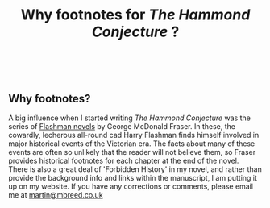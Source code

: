 ﻿---
layout: post
title: Why footnotes for *The Hammond Conjecture* ? 
category: references
---

<br/>

## Why footnotes?

A big influence when I started writing *The Hammond Conjecture* was the series of [Flashman novels](https://en.wikipedia.org/wiki/The_Flashman_Papers) by George McDonald Fraser. In these, the cowardly, lecherous all-round cad Harry Flashman finds himself involved in major historical events of the Victorian era. The facts about many of these events are often so unlikely that the reader will not believe them, so Fraser provides historical footnotes for each chapter at the end of the novel. 
<br/>
There is also a great deal of 'Forbidden History' in my novel, and rather than provide the background info and links within the manuscript, I am putting it up on my website. If you have any corrections or comments, please email me at martin@mbreed.co.uk
  